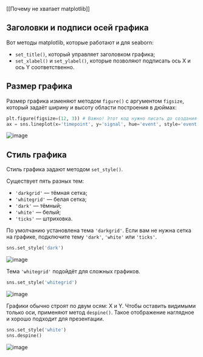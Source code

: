 [[Почему не хватает matplotlib]]
## Заголовки и подписи осей графика

Вот методы matplotlib, которые работают и для seaborn:

- `set_title()`, который управляет заголовком графика;
- `set_xlabel()` и `set_ylabel()`, которые позволяют подписать ось X и ось Y соответственно.

## Размер графика

Размер графика изменяют методом `figure()` с аргументом `figsize`, который задаёт ширину и высоту области построения в дюймах:

```python
plt.figure(figsize=(12, 3)) # Важно! Этот код нужно писать до создания графика
ax = sns.lineplot(x='timepoint', y='signal', hue='event', style='event', data=fmri) 
```

![image](https://pictures.s3.yandex.net/resources/Untitled_1_1661885508.png)

## Стиль графика

Стиль графика задают методом `set_style()`.

Существует пять разных тем:

- `'darkgrid'` — тёмная сетка;
- `'whitegrid'` — белая сетка;
- `'dark'` — тёмный;
- `'white'` — белый;
- `'ticks'` — штриховка.

По умолчанию установлена тема `'darkgrid'`. Если вам не нужна сетка на графике, подключите тему `'dark'`, `'white'` или `'ticks'`.

```python
sns.set_style('dark') 
```

![image](https://pictures.s3.yandex.net/resources/Untitled_2_1661885538.png)

Тема `'whitegrid'` подойдёт для сложных графиков.

```python
sns.set_style('whitegrid') 
```

![image](https://pictures.s3.yandex.net/resources/Untitled_3_1661885565.png)

Графики обычно строят по двум осям: X и Y. Чтобы оставить видимыми только оси, применяют метод `despine()`. Такое отображение наглядное и хорошо подходит для презентации.

```python
sns.set_style('white')
sns.despine() 
```

![image](https://pictures.s3.yandex.net/resources/Untitled_4_1661885587.png)